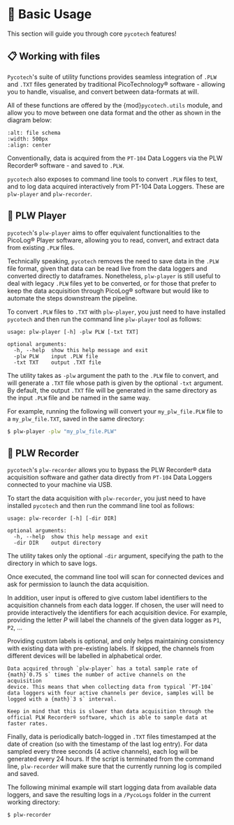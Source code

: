 # 🎈 Basic Usage

This section will guide you through core `pycotech` features!
 
## 📋 Working with files

`Pycotech`'s suite of utility functions provides seamless integration
of `.PLW` and `.TXT` files generated by traditional PicoTechnology®
software - allowing you to handle, visualise, and convert between 
data-formats at will. 
 
All of these functions are offered by the {mod}`pycotech.utils`
module, and allow you to move between one data format and the other as 
shown in the diagram below:

```{image} ./_static/file_schema.png
:alt: file schema
:width: 500px
:align: center
```

Conventionally, data is acquired from the `PT-104` Data Loggers via
the PLW Recorder® software - and saved to `.PLW`. 
 
`pycotech` also exposes to command line tools to convert `.PLW`
files to text, and to log data acquired interactively from PT-104 Data
Loggers. These are `plw-player` and `plw-recorder`.
 
## 📝 PLW Player

`pycotech`'s `plw-player` aims to offer equivalent functionalities to
the PicoLog® Player software, allowing you to read, convert, and
extract data from existing `.PLW` files. 

Technically speaking, `pycotech` removes the need to save data in the
`.PLW` file format, given that data can be read live from the data
loggers and converted directly to dataframes. Nonetheless, 
`plw-player` is still useful to deal with legacy `.PLW` files yet to
be converted, or for those that prefer to keep the data acquisition
through PicoLog® software but would like to automate the steps downstream the pipeline.

To convert `.PLW` files to `.TXT` with `plw-player`, you just need to
have installed `pycotech` and then run the command line `plw-player`
tool as follows:

```
usage: plw-player [-h] -plw PLW [-txt TXT]

optional arguments:
  -h, --help  show this help message and exit
  -plw PLW    input .PLW file
  -txt TXT    output .TXT file
```

The utility takes as `-plw` argument the path to the `.PLW` file to
convert, and will generate a `.TXT` file whose path is given by the
optional `-txt` argument. By default, the output `.TXT` file will be
generated in the same directory as the input `.PLW` file and be named
in the same way.

For example, running the following will convert your `my_plw_file.PLW`
file to a `my_plw_file.TXT`, saved in the same directory:

```bash
$ plw-player -plw "my_plw_file.PLW"
```

## 💾 PLW Recorder

`pycotech`'s `plw-recorder` allows you to bypass the PLW Recorder® data
acquisition software and gather data directly from `PT-104` Data
Loggers connected to your machine via USB. 

To start the data acquisition with `plw-recorder`, you just need to 
have installed `pycotech` and then run the command line tool as 
follows:

```
usage: plw-recorder [-h] [-dir DIR]

optional arguments:
  -h, --help  show this help message and exit
  -dir DIR    output directory
```

The utility takes only the optional `-dir` argument, specifying the
path to the directory in which to save logs. 

Once executed, the command line tool will scan for connected devices
and ask for permission to launch the data acquisition.
 
In addition, user input is offered to give custom label identifiers to
the acquisition channels from each data logger. If chosen, the user
will need to provide interactively the identifiers for each 
acquisition device. For example, providing the letter *P* will label
the channels of the given data logger as `P1`, `P2`, ...

Providing custom labels is optional, and only helps maintaining
consistency with existing data with pre-existing labels. If skipped,
the channels from different devices will be labelled in alphabetical
order.  

```{note}
Data acquired through `plw-player` has a total sample rate of 
{math}`0.75 s` times the number of active channels on the 
acquisition 
device. This means that when collecting data from typical `PT-104` 
data loggers with four active channels per device, samples will be
logged with a {math}`3 s` interval.

Keep in mind that this is slower than data acquisition through the
official PLW Recorder® software, which is able to sample data at
faster rates.
```

Finally, data is periodically batch-logged in `.TXT` files timestamped
at the date of creation (so with the timestamp of the last log entry).
For data sampled every three seconds (4 active channels), each log will be 
generated every 24
hours. If the script is terminated from the command line,
`plw-recorder` will make sure that the currently running log is compiled and saved.

The following minimal example will start logging data from available
data loggers, and save the resulting logs in a `/PycoLogs` folder in 
the current working directory:

```bash
$ plw-recorder
```